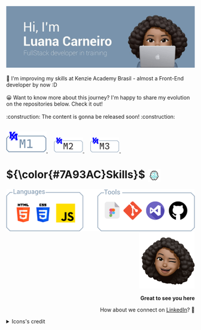 <picture>
 <img src="https://raw.githubusercontent.com/Luhmaria/Luhmaria/main/header-gif-updated.gif">
</picture>
<br></br>
🚀 I'm improving my skills at Kenzie Academy Brasil - almost a Front-End developer by now :D
<br></br>
😀 Want to know more about this journey? I'm happy to share my evolution on the repositories below. Check it out!
<br></br>
:construction: The content is gonna be released soon! :construction:
<br></br>

<a href="https://github.com/Luhmaria/Kenzie_M1"> <img src="https://raw.githubusercontent.com/Luhmaria/Luhmaria/main/bigger_btn.png"> </a> &nbsp; &nbsp;
<a href="https://github.com/Luhmaria/Kenzie_M2"> <img src="https://raw.githubusercontent.com/Luhmaria/Luhmaria/main/M2_button.png"> </a> &nbsp; &nbsp;
<a href="https://github.com/Luhmaria/Kenzie_M3"> <img src="https://raw.githubusercontent.com/Luhmaria/Luhmaria/main/M3_button.png"> </a> &nbsp; &nbsp;


<h1> ${\color{#7A93AC}Skills}$ <picture> <img align="center" height="35" src="https://raw.githubusercontent.com/Luhmaria/Luhmaria/main/brain-unscreen.gif"></picture> </h1>
<picture>
 <img src="https://raw.githubusercontent.com/Luhmaria/Luhmaria/main/skills.png">
</picture>
<!-
![Anurag's GitHub stats](https://github-readme-stats.vercel.app/api?username=Luhmaria&show_icons=true&theme=transparent)
[![Top Langs](https://github-readme-stats.vercel.app/api/top-langs/?username=Luhmaria&theme=transparent)](https://github.com/anuraghazra/github-readme-stats)
-->
<div align="right" >
 <picture>
  <img width="150" height="150" src="https://raw.githubusercontent.com/Luhmaria/Luhmaria/main/memoji.png">
 </picture>
 <p><strong>Great to see you here</strong></p>
 <p>How about we connect on <a align="center" href="https://www.linkedin.com/in/luanamariacarneiro/">LinkedIn</a>? 💙 </p>
</div>
<details>
  <summary>Icons's credit</summary>
 <a  href="https://www.flaticon.com/free-icons/visual-studio" title="visual studio icons">Visual studio icons created by Freepik - Flaticon</a>
 <br/>
 <a  href="https://www.flaticon.com/free-icons/figma" title="figma icons">Figma icons created by pancaza - Flaticon</a>
 <br/>
 <a  href="https://www.flaticon.com/free-animated-icons/brain" title="brain animated icons">Brain animated icons created by Freepik - Flaticon</a>
</details>

